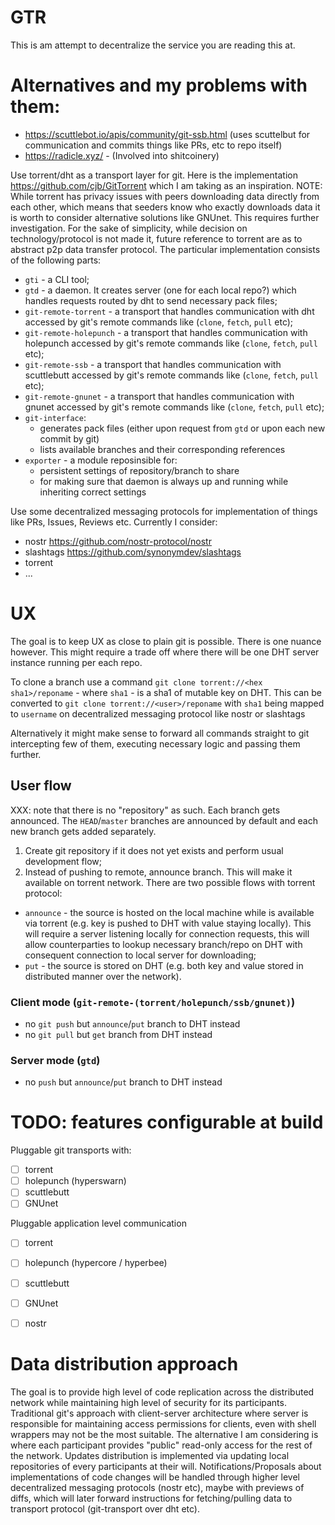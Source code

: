 # GTR

This is am attempt to decentralize the service you are reading this at.

# Alternatives and my problems with them:
- https://scuttlebot.io/apis/community/git-ssb.html (uses scuttelbut for communication and commits things like PRs, etc to repo itself)
- https://radicle.xyz/ - (Involved into shitcoinery)

Use torrent/dht as a transport layer for git. Here is the implementation https://github.com/cjb/GitTorrent which I am taking as an inspiration.
NOTE: While torrent has privacy issues with peers downloading data directly from each other, which means that seeders know who exactly downloads data it is worth to consider alternative solutions like GNUnet. This requires further investigation. For the sake of simplicity, while decision on technology/protocol is not made it, future reference to torrent are as to abstract p2p data transfer protocol.
The particular implementation consists of the following parts:
  - `gti` - a CLI tool;
  - `gtd` - a daemon. It creates server (one for each local repo?) which handles requests routed by dht to send necessary pack files;
  - `git-remote-torrent` - a transport that handles communication with dht accessed by git's remote commands like (`clone`, `fetch`, `pull` etc);
  - `git-remote-holepunch` - a transport that handles communication with holepunch accessed by git's remote commands like (`clone`, `fetch`, `pull` etc);
  - `git-remote-ssb` - a transport that handles communication with scuttlebutt accessed by git's remote commands like (`clone`, `fetch`, `pull` etc);
  - `git-remote-gnunet` - a transport that handles communication with gnunet accessed by git's remote commands like (`clone`, `fetch`, `pull` etc);
  - `git-interface`:
    - generates pack files (either upon request from `gtd` or upon each new commit by git)
    - lists available branches and their corresponding references
  - `exporter` - a module reposinsible for:
    - persistent settings of repository/branch to share
    - for making sure that daemon is always up and running while inheriting correct settings

Use some decentralized messaging protocols for implementation of things like PRs, Issues, Reviews etc. Currently I consider:
  - nostr https://github.com/nostr-protocol/nostr
  - slashtags https://github.com/synonymdev/slashtags
  - torrent
  - ...

# UX
The goal is to keep UX as close to plain git is possible. There is one nuance however. This might require a trade off where there will be one DHT server instance running per each repo.

To clone a branch use a command `git clone torrent://<hex sha1>/reponame` - where `sha1` - is a sha1 of mutable key on DHT. This can be converted to `git clone torrent://<user>/reponame` with `sha1` being mapped to `username` on decentralized messaging protocol like nostr or slashtags

Alternatively it might make sense to forward all commands straight to git intercepting few of them, executing necessary logic and passing them further.

## User flow
XXX: note that there is no "repository" as such. Each branch gets announced. The `HEAD`/`master` branches are announced by default and each new branch gets added separately.

1. Create git repository if it does not yet exists and perform usual development flow;
2. Instead of pushing to remote, announce branch. This will make it available on torrent network. There are two possible flows with torrent protocol:
  - `announce` - the source is hosted on the local machine while is available via torrent (e.g. key is pushed to DHT with value staying locally). This will require a server listening locally for connection requests, this will allow counterparties to lookup necessary branch/repo on DHT with consequent connection to local server for downloading;
  - `put` - the source is stored on DHT (e.g. both key and value stored in distributed manner over the network).

### Client mode (`git-remote-(torrent/holepunch/ssb/gnunet)`)
- no `git push` but `announce`/`put` branch to DHT instead
- no `git pull` but `get` branch from DHT instead

### Server mode (`gtd`)
- no `push` but `announce`/`put` branch to DHT instead

# TODO: features configurable at build

Pluggable git transports with:
- [ ] torrent
- [ ] holepunch (hyperswarn)
- [ ] scuttlebutt
- [ ] GNUnet

Pluggable application level communication
- [ ] torrent
- [ ] holepunch (hypercore / hyperbee)
- [ ] scuttlebutt
- [ ] GNUnet
- [ ] nostr


# Data distribution approach

The goal is to provide high level of code replication across the distributed network while maintaining high level of security for its participants. 
Traditional git's approach with client-server architecture where server is responsible for maintaining access permissions for clients, even with shell wrappers may not be the most suitable.
The alternative I am considering is where each participant provides "public" read-only access for the rest of the network. Updates distribution is implemented via updating local repositories of every participants at their will. Notifications/Proposals about implementations of code changes will be handled through higher level decentralized messaging protocols (nostr etc), maybe with previews of diffs, which will later forward instructions for fetching/pulling data to transport protocol (git-transport over dht etc).


